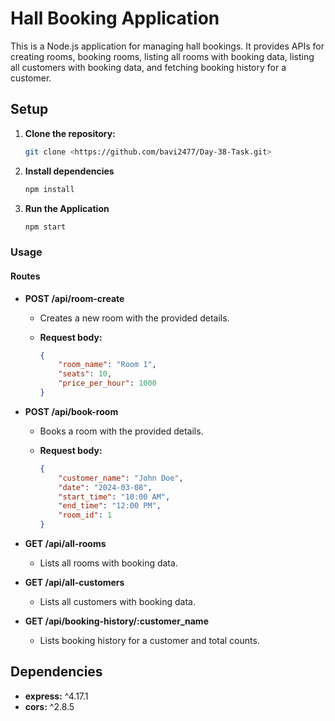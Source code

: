 # Hall Booking Application

This is a Node.js application for managing hall bookings. It provides APIs for creating rooms, booking rooms, listing all rooms with booking data, listing all customers with booking data, and fetching booking history for a customer.

## Setup

1. **Clone the repository:**
   ```bash
   git clone <https://github.com/bavi2477/Day-38-Task.git>

2. **Install dependencies**
   ```bash
   npm install

3. **Run the Application**
   ```bash
   npm start

### Usage

#### Routes

- **POST /api/room-create**

  - Creates a new room with the provided details.
  
  - **Request body:**
  
    ```json
    {
        "room_name": "Room 1",
        "seats": 10,
        "price_per_hour": 1000
    }
    ```

- **POST /api/book-room**

  - Books a room with the provided details.
  
  - **Request body:**
  
    ```json
    {
        "customer_name": "John Doe",
        "date": "2024-03-08",
        "start_time": "10:00 AM",
        "end_time": "12:00 PM",
        "room_id": 1
    }
    ```

- **GET /api/all-rooms**

  - Lists all rooms with booking data.
  
- **GET /api/all-customers**

  - Lists all customers with booking data.

- **GET /api/booking-history/:customer_name**

  - Lists booking history for a customer and total counts.

## Dependencies

- **express:** ^4.17.1
- **cors:** ^2.8.5

